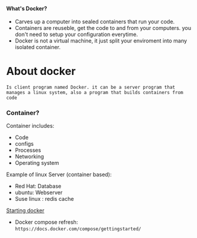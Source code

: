 #### What's Docker?

- Carves up a computer into sealed containers that run your code.
- Containers are reuseble, get the code to and from your computers. you don't need to setup your configuration everytime.
- Docker is not a virtual machine, it just split your enviroment into many isolated container.

# About docker

`Is client program named Docker. it can be a server program that manages a linux system, also a program that builds containers from code`

### Container?

Container includes:

- Code
- configs
- Processes
- Networking
- Operating system

Example of linux Server (container based):

- Red Hat: Database
- ubuntu: Webserver
- Suse linux : redis cache

[Starting docker](docker_command.md)

- Docker compose refresh: `https://docs.docker.com/compose/gettingstarted/`
